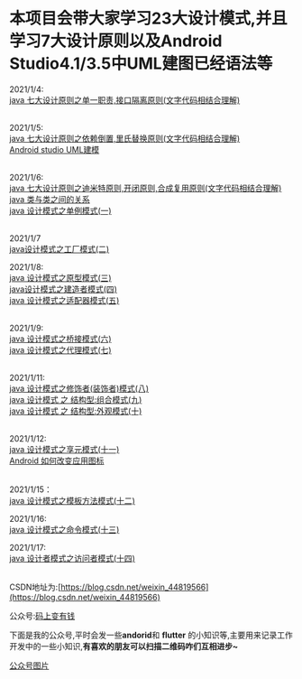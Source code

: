 # 本项目会带大家学习23大设计模式,并且学习7大设计原则以及Android Studio4.1/3.5中UML建图已经语法等


2021/1/4:<br>
[java 七大设计原则之单一职责,接口隔离原则(文字代码相结合理解)](https://blog.csdn.net/weixin_44819566/article/details/112178083)<br><br>

2021/1/5:<br>
[java 七大设计原则之依赖倒置,里氏替换原则(文字代码相结合理解)](https://blog.csdn.net/weixin_44819566/article/details/112187562)<br>
[Android studio UML建模](https://blog.csdn.net/weixin_44819566/article/details/112217439)<br><br>

2021/1/6:<br>
[java 七大设计原则之迪米特原则,开闭原则,合成复用原则(文字代码相结合理解)](https://blog.csdn.net/weixin_44819566/article/details/112257643)<br>
[java 类与类之间的关系](https://blog.csdn.net/weixin_44819566/article/details/112260425)<br>
[java 设计模式之单例模式(一)](https://blog.csdn.net/weixin_44819566/article/details/112280415)<br><br>

2021/1/7<br>
[java设计模式之工厂模式(二)](https://blog.csdn.net/weixin_44819566/article/details/112307879)<br>

2021/1/8:<br>
[java 设计模式之原型模式(三)](https://blog.csdn.net/weixin_44819566/article/details/112345042)<br>
[java设计模式之建造者模式(四)](https://blog.csdn.net/weixin_44819566/article/details/112356907)<br>
[java 设计模式之适配器模式(五)](https://blog.csdn.net/weixin_44819566/article/details/112365209)<br><br>

2021/1/9:<br>
[java 设计模式之桥接模式(六)](https://blog.csdn.net/weixin_44819566/article/details/112387613)<br>
[java 设计模式之代理模式(七)](https://blog.csdn.net/weixin_44819566/article/details/112390541)<br><br>

2021/1/11:<br>
[java 设计模式之修饰者(装饰者)模式(八)](https://blog.csdn.net/weixin_44819566/article/details/112461664)<br>
[java 设计模式 之 结构型:组合模式(九)](https://blog.csdn.net/weixin_44819566/article/details/112469634)<br>
[java 设计模式 之 结构型:外观模式(十)](https://blog.csdn.net/weixin_44819566/article/details/112476121)<br><br>

2021/1/12:<br>
[java 设计模式之享元模式(十一)](https://blog.csdn.net/weixin_44819566/article/details/112523407)<br>
[Android 如何改变应用图标](https://blog.csdn.net/weixin_44819566/article/details/112533812)<br><br>

2021/1/15：<br>
[java 设计模式之模板方法模式(十二)](https://blog.csdn.net/weixin_44819566/article/details/112651624)<br>

2021/1/16:<br>
[java 设计模式之命令模式(十三)](https://blog.csdn.net/weixin_44819566/article/details/112714972)<br>

2021/1/17:<br>
[java 设计者模式之访问者模式(十四)](https://blog.csdn.net/weixin_44819566/article/details/112746412)<br><br>



CSDN地址为:[https://blog.csdn.net/weixin_44819566](https://blog.csdn.net/weixin_44819566)

公众号:[码上变有钱](https://img-blog.csdnimg.cn/20201215103115324.jpg?x-oss-process=image/watermark,type_ZmFuZ3poZW5naGVpdGk,shadow_10,text_aHR0cHM6Ly9ibG9nLmNzZG4ubmV0L3dlaXhpbl80NDgxOTU2Ng==,size_16,color_FFFFFF,t_70)

下面是我的公众号,平时会发一些**andorid**和 **flutter** 的小知识等,主要用来记录工作开发中的一些小知识,**有喜欢的朋友可以扫描二维码咋们互相进步~**



[公众号图片](https://img-blog.csdnimg.cn/20201215103115324.jpg?x-oss-process=image/watermark,type_ZmFuZ3poZW5naGVpdGk,shadow_10,text_aHR0cHM6Ly9ibG9nLmNzZG4ubmV0L3dlaXhpbl80NDgxOTU2Ng==,size_16,color_FFFFFF,t_70)
